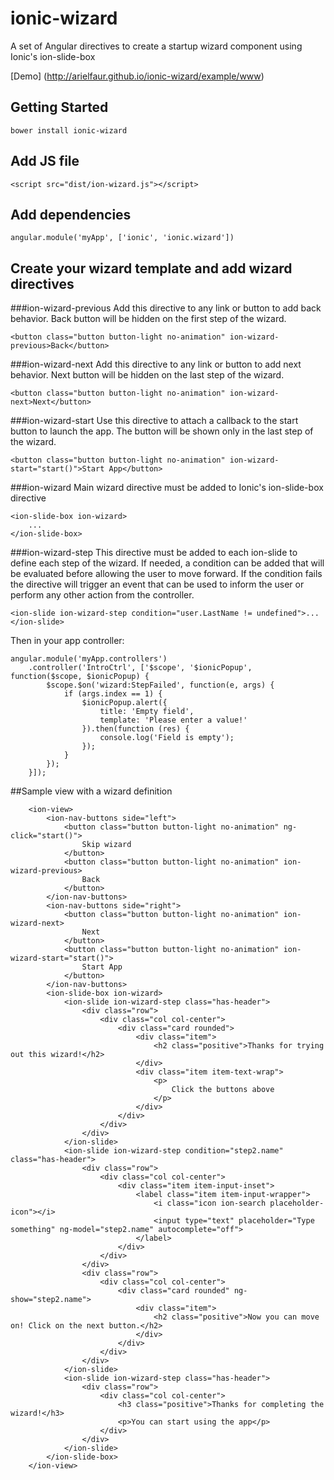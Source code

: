 # ionic-wizard

A set of Angular directives to create a startup wizard component using Ionic's ion-slide-box

[Demo] (http://arielfaur.github.io/ionic-wizard/example/www)

## Getting Started

```
bower install ionic-wizard
```

## Add JS file
```
<script src="dist/ion-wizard.js"></script>
```

## Add dependencies
```
angular.module('myApp', ['ionic', 'ionic.wizard'])
```

## Create your wizard template and add wizard directives

###ion-wizard-previous
Add this directive to any link or button to add back behavior. Back button will be hidden on the first step of the wizard.

```
<button class="button button-light no-animation" ion-wizard-previous>Back</button>
```

###ion-wizard-next
Add this directive to any link or button to add next behavior. Next button will be hidden on the last step of the wizard.

```
<button class="button button-light no-animation" ion-wizard-next>Next</button>
```

###ion-wizard-start
Use this directive to attach a callback to the start button to launch the app. The button will be shown only
in the last step of the wizard.

```
<button class="button button-light no-animation" ion-wizard-start="start()">Start App</button>
```

###ion-wizard
Main wizard directive must be added to Ionic's ion-slide-box directive

```
<ion-slide-box ion-wizard>
    ...
</ion-slide-box>
```


###ion-wizard-step
This directive must be added to each ion-slide to define each step of the wizard. If needed, a condition can be added that will be
evaluated before allowing the user to move forward. If the condition fails the directive will trigger
an event that can be used to inform the user or perform any other action from the controller.

```
<ion-slide ion-wizard-step condition="user.LastName != undefined">...</ion-slide>
```

Then in your app controller:

```
angular.module('myApp.controllers')
    .controller('IntroCtrl', ['$scope', '$ionicPopup', function($scope, $ionicPopup) {
        $scope.$on('wizard:StepFailed', function(e, args) {
            if (args.index == 1) {
                $ionicPopup.alert({
                    title: 'Empty field',
                    template: 'Please enter a value!'
                }).then(function (res) {
                    console.log('Field is empty');
                });
            }
        });
    }]);
```

##Sample view with a wizard definition

```
    <ion-view>
        <ion-nav-buttons side="left">
            <button class="button button-light no-animation" ng-click="start()">
                Skip wizard
            </button>
            <button class="button button-light no-animation" ion-wizard-previous>
                Back
            </button>
        </ion-nav-buttons>
        <ion-nav-buttons side="right">
            <button class="button button-light no-animation" ion-wizard-next>
                Next
            </button>
            <button class="button button-light no-animation" ion-wizard-start="start()">
                Start App
            </button>
        </ion-nav-buttons>
        <ion-slide-box ion-wizard>
            <ion-slide ion-wizard-step class="has-header">
                <div class="row">
                    <div class="col col-center">
                        <div class="card rounded">
                            <div class="item">
                                <h2 class="positive">Thanks for trying out this wizard!</h2>
                            </div>
                            <div class="item item-text-wrap">
                                <p>
                                    Click the buttons above
                                </p>
                            </div>
                        </div>
                    </div>
                </div>
            </ion-slide>
            <ion-slide ion-wizard-step condition="step2.name" class="has-header">
                <div class="row">
                    <div class="col col-center">
                        <div class="item item-input-inset">
                            <label class="item item-input-wrapper">
                                <i class="icon ion-search placeholder-icon"></i>
                                <input type="text" placeholder="Type something" ng-model="step2.name" autocomplete="off">
                            </label>
                        </div>
                    </div>
                </div>
                <div class="row">
                    <div class="col col-center">
                        <div class="card rounded" ng-show="step2.name">
                            <div class="item">
                                <h2 class="positive">Now you can move on! Click on the next button.</h2>
                            </div>
                        </div>
                    </div>
                </div>
            </ion-slide>
            <ion-slide ion-wizard-step class="has-header">
                <div class="row">
                    <div class="col col-center">
                        <h3 class="positive">Thanks for completing the wizard!</h3>
                        <p>You can start using the app</p>
                    </div>
                </div>
            </ion-slide>
        </ion-slide-box>
    </ion-view>
```


